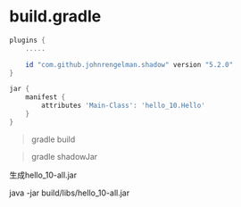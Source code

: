 build.gradle
============

```groovy
plugins {
    .....

    id "com.github.johnrengelman.shadow" version "5.2.0"
}

jar {
    manifest {
        attributes 'Main-Class': 'hello_10.Hello'
    }
}
```

> gradle build

> gradle shadowJar

生成hello_10-all.jar

java -jar build/libs/hello_10-all.jar